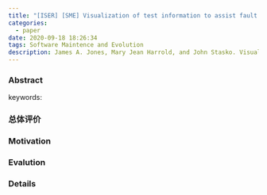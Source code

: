 ```yaml
---
title: "[ISER] [SME] Visualization of test information to assist fault localization"
categories:
  - paper
date: 2020-09-18 18:26:34
tags: Software Maintence and Evolution
description: James A. Jones, Mary Jean Harrold, and John Stasko. Visualization of test information to assist fault localization. ICSE'02
---
```


### Abstract
> 

keywords:

### 总体评价

### Motivation

### Evalution

### Details